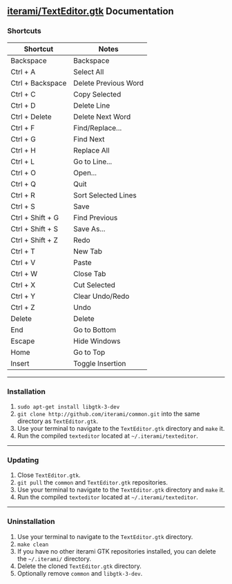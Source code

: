[iterami/TextEditor.gtk](https://github.com/iterami/TextEditor.gtk) Documentation
---------------------------------------------------------------------------------

### Shortcuts

Shortcut         | Notes
-----------------|---------------------
Backspace        | Backspace
Ctrl + A         | Select All
Ctrl + Backspace | Delete Previous Word
Ctrl + C         | Copy Selected
Ctrl + D         | Delete Line
Ctrl + Delete    | Delete Next Word
Ctrl + F         | Find/Replace...
Ctrl + G         | Find Next
Ctrl + H         | Replace All
Ctrl + L         | Go to Line...
Ctrl + O         | Open...
Ctrl + Q         | Quit
Ctrl + R         | Sort Selected Lines
Ctrl + S         | Save
Ctrl + Shift + G | Find Previous
Ctrl + Shift + S | Save As...
Ctrl + Shift + Z | Redo
Ctrl + T         | New Tab
Ctrl + V         | Paste
Ctrl + W         | Close Tab
Ctrl + X         | Cut Selected
Ctrl + Y         | Clear Undo/Redo
Ctrl + Z         | Undo
Delete           | Delete
End              | Go to Bottom
Escape           | Hide Windows
Home             | Go to Top
Insert           | Toggle Insertion

---

### Installation

1. `sudo apt-get install libgtk-3-dev`
2. `git clone http://github.com/iterami/common.git` into the same directory as `TextEditor.gtk`.
3. Use your terminal to navigate to the `TextEditor.gtk` directory and `make` it.
4. Run the compiled `texteditor` located at `~/.iterami/texteditor`.

---

### Updating

1. Close `TextEditor.gtk`.
2. `git pull` the `common` and `TextEditor.gtk` repositories.
3. Use your terminal to navigate to the `TextEditor.gtk` directory and `make` it.
4. Run the compiled `texteditor` located at `~/.iterami/texteditor`.

---

### Uninstallation

1. Use your terminal to navigate to the `TextEditor.gtk` directory.
2. `make clean`
3. If you have no other iterami GTK repositories installed, you can delete the `~/.iterami/` directory.
4. Delete the cloned `TextEditor.gtk` directory.
5. Optionally remove `common` and `libgtk-3-dev`.
